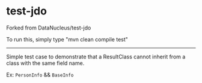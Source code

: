 test-jdo
========

Forked from DataNucleus/test-jdo 

To run this, simply type "mvn clean compile test"


-----

Simple test case to demonstrate that a ResultClass cannot inherit from a class with the same field name.

Ex: `PersonInfo` && `BaseInfo`